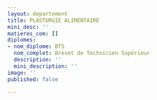 ```yaml
---
layout: departement
title: PLASTURGIE ALIMENTAIRE
mini_desc: ''
matieres_com: []
diplomes:
- nom_diplome: BTS
  nom_complet: Brevet de Technicien Supérieur
  description: ''
  mini_description: ''
image: ''
published: false

---
```


